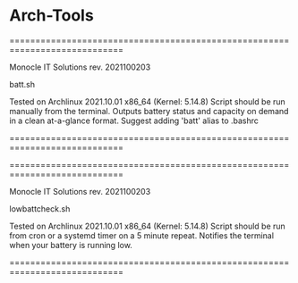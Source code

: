 # Arch-Tools

============================================================================

Monocle IT Solutions rev. 2021100203

batt.sh

Tested on Archlinux 2021.10.01 x86_64 (Kernel: 5.14.8)
Script should be run manually from the terminal. Outputs battery status and capacity on demand in a clean at-a-glance format.
Suggest adding 'batt' alias to .bashrc

============================================================================

============================================================================

Monocle IT Solutions rev. 2021100203

lowbattcheck.sh

Tested on Archlinux 2021.10.01 x86_64 (Kernel: 5.14.8)
Script should be run from cron or a systemd timer on a 5 minute repeat. Notifies the terminal when your battery is running low.

============================================================================

